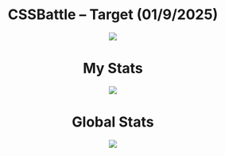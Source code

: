 <h1 align="center">CSSBattle – Target (01/9/2025)</h1>

<p align="center">
  <img src="https://github.com/user-attachments/assets/af1efeaf-e3b8-4120-a451-d351b674b813">
</p>

<h1 align="center">My Stats</h1>

<p align="center">
  <img src="https://github.com/user-attachments/assets/c49f82d5-ae23-4bcf-8d56-83acd55af008">
</p>

<h1 align="center">Global Stats</h1>

<p align="center">
  <img src="https://github.com/user-attachments/assets/3a2c58d5-7a02-4069-9edc-5c07686b1730">
</p>

